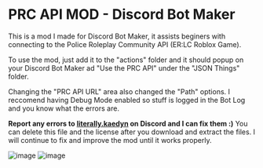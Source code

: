 # PRC API MOD - Discord Bot Maker
This is a mod I made for Discord Bot Maker, it assists beginers with connecting to the Police Roleplay Community API (ER:LC Roblox Game).

To use the mod, just add it to the "actions" folder and it should popup on your Discord Bot Maker ad "Use the PRC API" under the "JSON Things" folder.

Changing the "PRC API URL" area also changed the "Path" options.
I reccomend having Debug Mode enabled so stuff is logged in the Bot Log and you know what the errors are.

**Report any errors to [literally.kaedyn](https://discord.com/users/797985750054076437) on Discord and I can fix them :)**
You can delete this file and the license after you download and extract the files.
I will continue to fix and improve the mod until it works properly.

![image](https://github.com/Long-Winer12/prc_api_DBM-Mod/assets/138969873/386e8a53-a87d-48ab-aea4-87bbfc1b61ed)
![image](https://github.com/Long-Winer12/prc_api_DBM-Mod/assets/138969873/db07c0f4-4270-474c-a974-9d831f7497cd)
